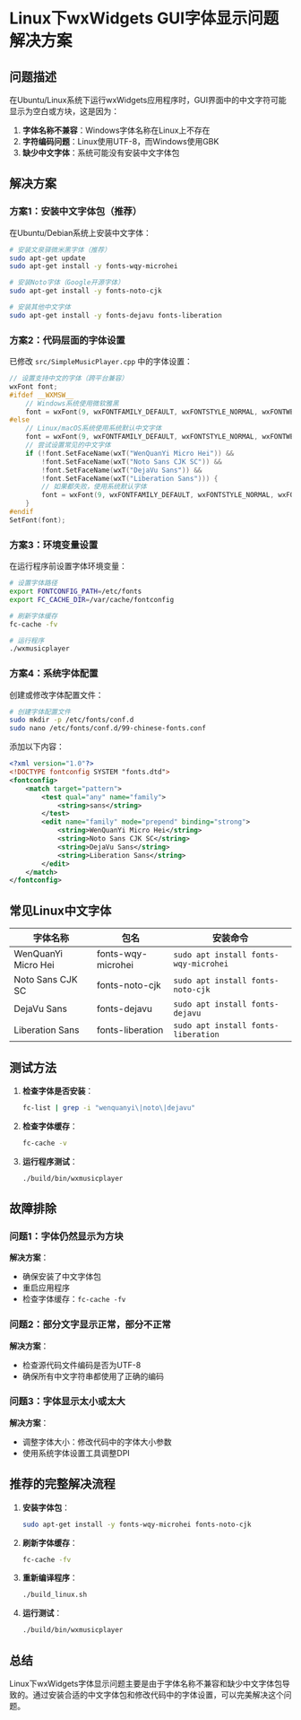 # Linux下wxWidgets GUI字体显示问题解决方案

## 问题描述

在Ubuntu/Linux系统下运行wxWidgets应用程序时，GUI界面中的中文字符可能显示为空白或方块，这是因为：

1. **字体名称不兼容**：Windows字体名称在Linux上不存在
2. **字符编码问题**：Linux使用UTF-8，而Windows使用GBK
3. **缺少中文字体**：系统可能没有安装中文字体包

## 解决方案

### 方案1：安装中文字体包（推荐）

在Ubuntu/Debian系统上安装中文字体：

```bash
# 安装文泉驿微米黑字体（推荐）
sudo apt-get update
sudo apt-get install -y fonts-wqy-microhei

# 安装Noto字体（Google开源字体）
sudo apt-get install -y fonts-noto-cjk

# 安装其他中文字体
sudo apt-get install -y fonts-dejavu fonts-liberation
```

### 方案2：代码层面的字体设置

已修改 `src/SimpleMusicPlayer.cpp` 中的字体设置：

```cpp
// 设置支持中文的字体（跨平台兼容）
wxFont font;
#ifdef __WXMSW__
    // Windows系统使用微软雅黑
    font = wxFont(9, wxFONTFAMILY_DEFAULT, wxFONTSTYLE_NORMAL, wxFONTWEIGHT_NORMAL, false, wxT("Microsoft YaHei"));
#else
    // Linux/macOS系统使用系统默认中文字体
    font = wxFont(9, wxFONTFAMILY_DEFAULT, wxFONTSTYLE_NORMAL, wxFONTWEIGHT_NORMAL, false, wxT(""));
    // 尝试设置常见的中文字体
    if (!font.SetFaceName(wxT("WenQuanYi Micro Hei")) &&
        !font.SetFaceName(wxT("Noto Sans CJK SC")) &&
        !font.SetFaceName(wxT("DejaVu Sans")) &&
        !font.SetFaceName(wxT("Liberation Sans"))) {
        // 如果都失败，使用系统默认字体
        font = wxFont(9, wxFONTFAMILY_DEFAULT, wxFONTSTYLE_NORMAL, wxFONTWEIGHT_NORMAL);
    }
#endif
SetFont(font);
```

### 方案3：环境变量设置

在运行程序前设置字体环境变量：

```bash
# 设置字体路径
export FONTCONFIG_PATH=/etc/fonts
export FC_CACHE_DIR=/var/cache/fontconfig

# 刷新字体缓存
fc-cache -fv

# 运行程序
./wxmusicplayer
```

### 方案4：系统字体配置

创建或修改字体配置文件：

```bash
# 创建字体配置文件
sudo mkdir -p /etc/fonts/conf.d
sudo nano /etc/fonts/conf.d/99-chinese-fonts.conf
```

添加以下内容：

```xml
<?xml version="1.0"?>
<!DOCTYPE fontconfig SYSTEM "fonts.dtd">
<fontconfig>
    <match target="pattern">
        <test qual="any" name="family">
            <string>sans</string>
        </test>
        <edit name="family" mode="prepend" binding="strong">
            <string>WenQuanYi Micro Hei</string>
            <string>Noto Sans CJK SC</string>
            <string>DejaVu Sans</string>
            <string>Liberation Sans</string>
        </edit>
    </match>
</fontconfig>
```

## 常见Linux中文字体

| 字体名称 | 包名 | 安装命令 |
|---------|------|----------|
| WenQuanYi Micro Hei | fonts-wqy-microhei | `sudo apt install fonts-wqy-microhei` |
| Noto Sans CJK SC | fonts-noto-cjk | `sudo apt install fonts-noto-cjk` |
| DejaVu Sans | fonts-dejavu | `sudo apt install fonts-dejavu` |
| Liberation Sans | fonts-liberation | `sudo apt install fonts-liberation` |

## 测试方法

1. **检查字体是否安装**：
   ```bash
   fc-list | grep -i "wenquanyi\|noto\|dejavu"
   ```

2. **检查字体缓存**：
   ```bash
   fc-cache -v
   ```

3. **运行程序测试**：
   ```bash
   ./build/bin/wxmusicplayer
   ```

## 故障排除

### 问题1：字体仍然显示为方块
**解决方案**：
- 确保安装了中文字体包
- 重启应用程序
- 检查字体缓存：`fc-cache -fv`

### 问题2：部分文字显示正常，部分不正常
**解决方案**：
- 检查源代码文件编码是否为UTF-8
- 确保所有中文字符串都使用了正确的编码

### 问题3：字体显示太小或太大
**解决方案**：
- 调整字体大小：修改代码中的字体大小参数
- 使用系统字体设置工具调整DPI

## 推荐的完整解决流程

1. **安装字体包**：
   ```bash
   sudo apt-get install -y fonts-wqy-microhei fonts-noto-cjk
   ```

2. **刷新字体缓存**：
   ```bash
   fc-cache -fv
   ```

3. **重新编译程序**：
   ```bash
   ./build_linux.sh
   ```

4. **运行测试**：
   ```bash
   ./build/bin/wxmusicplayer
   ```

## 总结

Linux下wxWidgets字体显示问题主要是由于字体名称不兼容和缺少中文字体包导致的。通过安装合适的中文字体包和修改代码中的字体设置，可以完美解决这个问题。
